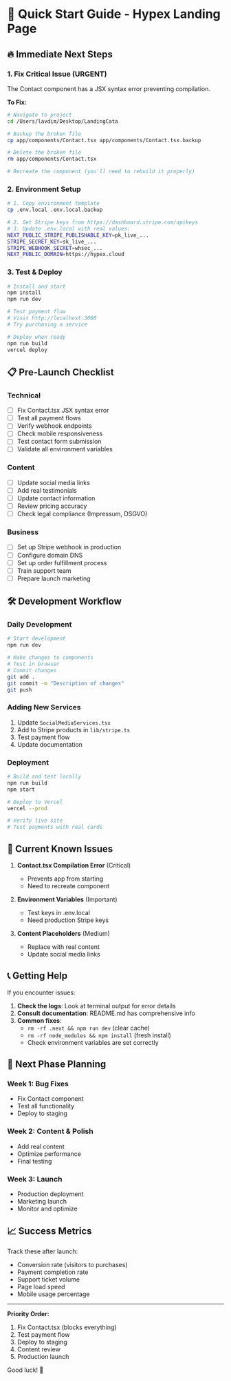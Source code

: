 # 🚀 Quick Start Guide - Hypex Landing Page

## 🔥 Immediate Next Steps

### 1. Fix Critical Issue (URGENT)

The Contact component has a JSX syntax error preventing compilation.

**To Fix:**

```bash
# Navigate to project
cd /Users/lavdim/Desktop/LandingCata

# Backup the broken file
cp app/components/Contact.tsx app/components/Contact.tsx.backup

# Delete the broken file
rm app/components/Contact.tsx

# Recreate the component (you'll need to rebuild it properly)
```

### 2. Environment Setup

```bash
# 1. Copy environment template
cp .env.local .env.local.backup

# 2. Get Stripe keys from https://dashboard.stripe.com/apikeys
# 3. Update .env.local with real values:
NEXT_PUBLIC_STRIPE_PUBLISHABLE_KEY=pk_live_...
STRIPE_SECRET_KEY=sk_live_...
STRIPE_WEBHOOK_SECRET=whsec_...
NEXT_PUBLIC_DOMAIN=https://hypex.cloud
```

### 3. Test & Deploy

```bash
# Install and start
npm install
npm run dev

# Test payment flow
# Visit http://localhost:3000
# Try purchasing a service

# Deploy when ready
npm run build
vercel deploy
```

## 📋 Pre-Launch Checklist

### Technical

- [ ] Fix Contact.tsx JSX syntax error
- [ ] Test all payment flows
- [ ] Verify webhook endpoints
- [ ] Check mobile responsiveness
- [ ] Test contact form submission
- [ ] Validate all environment variables

### Content

- [ ] Update social media links
- [ ] Add real testimonials
- [ ] Update contact information
- [ ] Review pricing accuracy
- [ ] Check legal compliance (Impressum, DSGVO)

### Business

- [ ] Set up Stripe webhook in production
- [ ] Configure domain DNS
- [ ] Set up order fulfillment process
- [ ] Train support team
- [ ] Prepare launch marketing

## 🛠️ Development Workflow

### Daily Development

```bash
# Start development
npm run dev

# Make changes to components
# Test in browser
# Commit changes
git add .
git commit -m "Description of changes"
git push
```

### Adding New Services

1. Update `SocialMediaServices.tsx`
2. Add to Stripe products in `lib/stripe.ts`
3. Test payment flow
4. Update documentation

### Deployment

```bash
# Build and test locally
npm run build
npm start

# Deploy to Vercel
vercel --prod

# Verify live site
# Test payments with real cards
```

## 🚨 Current Known Issues

1. **Contact.tsx Compilation Error** (Critical)

   - Prevents app from starting
   - Need to recreate component

2. **Environment Variables** (Important)

   - Test keys in .env.local
   - Need production Stripe keys

3. **Content Placeholders** (Medium)
   - Replace with real content
   - Update social media links

## 📞 Getting Help

If you encounter issues:

1. **Check the logs**: Look at terminal output for error details
2. **Consult documentation**: README.md has comprehensive info
3. **Common fixes**:
   - `rm -rf .next && npm run dev` (clear cache)
   - `rm -rf node_modules && npm install` (fresh install)
   - Check environment variables are set correctly

## 🎯 Next Phase Planning

### Week 1: Bug Fixes

- Fix Contact component
- Test all functionality
- Deploy to staging

### Week 2: Content & Polish

- Add real content
- Optimize performance
- Final testing

### Week 3: Launch

- Production deployment
- Marketing launch
- Monitor and optimize

## 📈 Success Metrics

Track these after launch:

- Conversion rate (visitors to purchases)
- Payment completion rate
- Support ticket volume
- Page load speed
- Mobile usage percentage

---

**Priority Order:**

1. Fix Contact.tsx (blocks everything)
2. Test payment flow
3. Deploy to staging
4. Content review
5. Production launch

Good luck! 🚀
